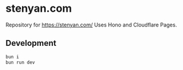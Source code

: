 # stenyan.com

Repository for https://stenyan.com/
Uses Hono and Cloudflare Pages.

## Development

```sh
bun i
bun run dev
```
